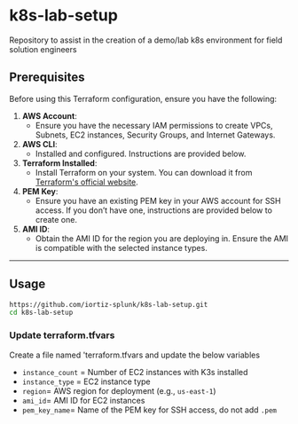 # k8s-lab-setup
Repository to assist in the creation of a demo/lab k8s environment for field solution engineers 

## Prerequisites

Before using this Terraform configuration, ensure you have the following:

1. **AWS Account**:
   - Ensure you have the necessary IAM permissions to create VPCs, Subnets, EC2 instances, Security Groups, and Internet Gateways.
2. **AWS CLI**:
   - Installed and configured. Instructions are provided below.
3. **Terraform Installed**:
   - Install Terraform on your system. You can download it from [Terraform's official website](https://www.terraform.io/downloads.html).
4. **PEM Key**:
   - Ensure you have an existing PEM key in your AWS account for SSH access. If you don’t have one, instructions are provided below to create one.
5. **AMI ID**:
   - Obtain the AMI ID for the region you are deploying in. Ensure the AMI is compatible with the selected instance types.
---

## Usage
``` bash
https://github.com/iortiz-splunk/k8s-lab-setup.git
cd k8s-lab-setup
```

### Update terraform.tfvars 
Create a file named 'terraform.tfvars and update the below variables

- `instance_count` = Number of EC2 instances with K3s installed
- `instance_type` = EC2 instance type
- `region`= AWS region for deployment (e.g., `us-east-1`)
- `ami_id`= AMI ID for EC2 instances 
- `pem_key_name`= Name of the PEM key for SSH access, do not add `.pem`

  